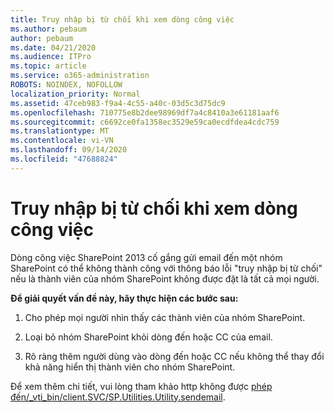 ```yaml
---
title: Truy nhập bị từ chối khi xem dòng công việc
ms.author: pebaum
author: pebaum
ms.date: 04/21/2020
ms.audience: ITPro
ms.topic: article
ms.service: o365-administration
ROBOTS: NOINDEX, NOFOLLOW
localization_priority: Normal
ms.assetid: 47ceb983-f9a4-4c55-a40c-03d5c3d75dc9
ms.openlocfilehash: 710775e8b2dee98969df7a4c8410a3e61181aaf6
ms.sourcegitcommit: c6692ce0fa1358ec3529e59ca0ecdfdea4cdc759
ms.translationtype: MT
ms.contentlocale: vi-VN
ms.lasthandoff: 09/14/2020
ms.locfileid: "47688824"
---
```

# <a name="access-denied-when-viewing-a-workflow"></a>Truy nhập bị từ chối khi xem dòng công việc

Dòng công việc SharePoint 2013 cố gắng gửi email đến một nhóm SharePoint có thể không thành công với thông báo lỗi "truy nhập bị từ chối" nếu là thành viên của nhóm SharePoint không được đặt là tất cả mọi người.
  
 **Để giải quyết vấn đề này, hãy thực hiện các bước sau:**
  
 1. Cho phép mọi người nhìn thấy các thành viên của nhóm SharePoint.
  
 2. Loại bỏ nhóm SharePoint khỏi dòng đến hoặc CC của email.
  
 3. Rõ ràng thêm người dùng vào dòng đến hoặc CC nếu không thể thay đổi khả năng hiển thị thành viên cho nhóm SharePoint.
  
Để xem thêm chi tiết, vui lòng tham khảo http không được [phép đến/_vti_bin/client.SVC/SP.Utilities.Utility.sendemail](https://go.microsoft.com/fwlink/?linkid=2044694&amp;clcid=0x409).
  